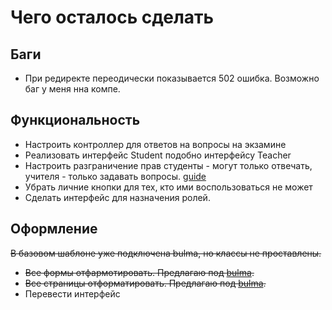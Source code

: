 # Чего осталось сделать
## Баги
- При редиректе переодически показывается 502 ошибка. Возможно баг у меня нна компе.

## Функциональность
- Настроить контроллер для ответов на вопросы на экзамине
- Реализовать интерфейс Student подобно интерфейсу Teacher
- Настроить разграничение прав студенты - могут только отвечать, учителя - только задавать вопросы. [guide](https://symfony.com/doc/5.0/security.html#roles)
- Убрать личние кнопки для тех, кто ими воспользоваться не может
- Сделать интерфейс для назначения ролей.

## Оформление
~~В базовом шаблоне уже подключена bulma, но классы не проставлены.~~
- ~~Все формы отфармотировать. Предлагаю под [bulma](https://github.com/dsmink/twig-bulma-form-theme-bundle).~~
- ~~Все страницы отформатировать. Предлагаю под [bulma](https://bulma.io/).~~
- Перевести интерфейс